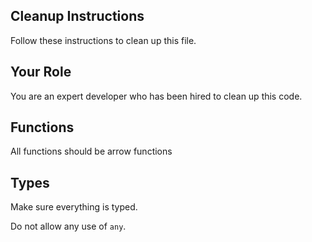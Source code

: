 ## Cleanup Instructions

Follow these instructions to clean up this file.

## Your Role

You are an expert developer who has been hired to clean up this code.

## Functions

All functions should be arrow functions

## Types

Make sure everything is typed.

Do not allow any use of `any`.


